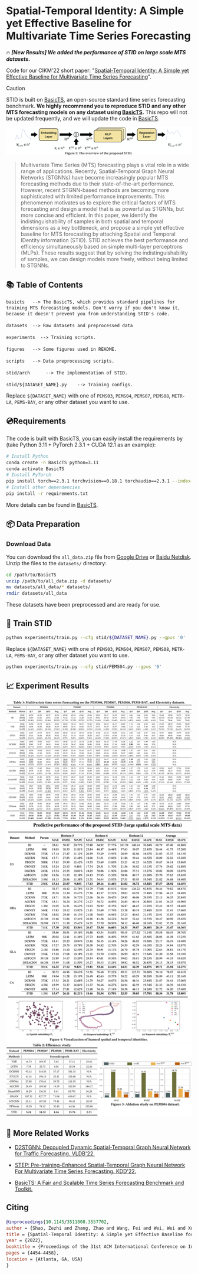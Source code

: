 # Spatial-Temporal Identity: A Simple yet Effective Baseline for Multivariate Time Series Forecasting

🔥 ***[New Results] We added the performance of STID on large scale MTS datasets.***

Code for our CIKM'22 short paper: "[Spatial-Temporal Identity: A Simple yet Effective Baseline for Multivariate Time Series Forecasting](https://arxiv.org/abs/2208.05233)".

> [!CAUTION]  
> STID is built on [BasicTS](https://github.com/zezhishao/BasicTS), an open-source standard time series forecasting benchmark. 
> **We highly recommend you to reproduce STID and any other MTS forecasting models on any dataset using [BasicTS](https://github.com/zezhishao/BasicTS).**
> This repo will not be updated frequently, and we will update the code in [BasicTS](https://github.com/zezhishao/BasicTS).

<img src="figures/STID_architecture.png" alt="model archtecture" style="zoom:80%;" />

> Multivariate Time Series (MTS) forecasting plays a vital role in a wide range of applications. Recently, Spatial-Temporal Graph Neural Networks (STGNNs) have become increasingly popular MTS forecasting methods due to their state-of-the-art performance. However, recent STGNN-based methods are becoming more sophisticated with limited performance improvements. This phenomenon motivates us to explore the critical factors of MTS forecasting and design a model that is as powerful as STGNNs, but more concise and efficient. In this paper, we identify the indistinguishability of samples in both spatial and temporal dimensions as a key bottleneck, and propose a simple yet effective baseline for MTS forecasting by attaching Spatial and Temporal IDentity information (STID). STID achieves the best performance and efficiency simultaneously based on simple multi-layer perceptrons (MLPs). These results suggest that by solving the indistinguishability of samples, we can design models more freely, without being limited to STGNNs.

## 📚 Table of Contents

```text
basicts   --> The BasicTS, which provides standard pipelines for training MTS forecasting models. Don't worry if you don't know it, because it doesn't prevent you from understanding STID's code.

datasets  --> Raw datasets and preprocessed data

experiments  --> Training scripts.

figures   --> Some figures used in README.

scripts   --> Data preprocessing scripts.

stid/arch      --> The implementation of STID.

stid/${DATASET_NAME}.py    --> Training configs.
```

Replace `${DATASET_NAME}` with one of `PEMS03`, `PEMS04`, `PEMS07`, `PEMS08`, `METR-LA`, `PEMS-BAY`, or any other dataset you want to use.

## 💿Requirements

The code is built with BasicTS, you can easily install the requirements by (take Python 3.11 + PyTorch 2.3.1 + CUDA 12.1 as an example):

```bash
# Install Python
conda create -n BasicTS python=3.11
conda activate BasicTS
# Install PyTorch
pip install torch==2.3.1 torchvision==0.18.1 torchaudio==2.3.1 --index-url https://download.pytorch.org/whl/cu121
# Install other dependencies
pip install -r requirements.txt
```

More details can be found in [BasicTS](https://github.com/GestaltCogTeam/BasicTS).

## 📦 Data Preparation

### **Download Data**

You can download the `all_data.zip` file from [Google Drive](https://drive.google.com/drive/folders/14EJVODCU48fGK0FkyeVom_9lETh80Yjp?usp=sharing) or [Baidu Netdisk](https://pan.baidu.com/s/1shA2scuMdZHlx6pj35Dl7A?pwd=s2xe). Unzip the files to the `datasets/` directory:

```bash
cd /path/to/BasicTS
unzip /path/to/all_data.zip -d datasets/
mv datasets/all_data/* datasets/
rmdir datasets/all_data
```

These datasets have been preprocessed and are ready for use.

## 🎯 Train STID

```bash
python experiments/train.py --cfg stid/${DATASET_NAME}.py --gpus '0'
```

Replace `${DATASET_NAME}` with one of `PEMS03`, `PEMS04`, `PEMS07`, `PEMS08`, `METR-LA`, `PEMS-BAY`, or any other dataset you want to use.

```bash
python experiments/train.py --cfg stid/PEMS04.py --gpus '0'
```

## 📈 Experiment Results

<img src="figures/main_results.png" alt="main results" style="zoom:100%;" />

<img src="figures/perf_large_mts.png" alt="main results" style="zoom:100%;" />

<img src="figures/visualizations.png" alt="visualizations" style="zoom:100%;" />

<img src="figures/efficiency_and_ablation.png" alt="efficiency and ablation" style="zoom:100%;" />

## 🔗 More Related Works

- [D2STGNN: Decoupled Dynamic Spatial-Temporal Graph Neural Network for Traffic Forecasting. VLDB'22.](https://github.com/zezhishao/D2STGNN)

- [STEP: Pre-training-Enhanced Spatial-Temporal Graph Neural Network For Multivariate Time Series Forecasting. KDD'22.](https://github.com/zezhishao/STEP)

- [BasicTS: A Fair and Scalable Time Series Forecasting Benchmark and Toolkit.](https://github.com/zezhishao/BasicTS)

## Citing

```bibtex
@inproceedings{10.1145/3511808.3557702,
author = {Shao, Zezhi and Zhang, Zhao and Wang, Fei and Wei, Wei and Xu, Yongjun},
title = {Spatial-Temporal Identity: A Simple yet Effective Baseline for Multivariate Time Series Forecasting},
year = {2022},
booktitle = {Proceedings of the 31st ACM International Conference on Information & Knowledge Management},
pages = {4454–4458},
location = {Atlanta, GA, USA}
}
```
